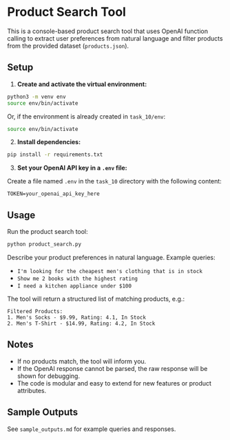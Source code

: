 # Product Search Tool

This is a console-based product search tool that uses OpenAI function calling to extract user preferences from natural language and filter products from the provided dataset (`products.json`).


## Setup

1. **Create and activate the virtual environment:**

```bash
python3 -m venv env
source env/bin/activate
```

Or, if the environment is already created in `task_10/env`:

```bash
source env/bin/activate
```

2. **Install dependencies:**

```bash
pip install -r requirements.txt
```

3. **Set your OpenAI API key in a `.env` file:**

Create a file named `.env` in the `task_10` directory with the following content:

```
TOKEN=your_openai_api_key_here
```

## Usage

Run the product search tool:

```bash
python product_search.py
```

Describe your product preferences in natural language. Example queries:
- `I'm looking for the cheapest men's clothing that is in stock`
- `Show me 2 books with the highest rating`
- `I need a kitchen appliance under $100`

The tool will return a structured list of matching products, e.g.:

```
Filtered Products:
1. Men's Socks - $9.99, Rating: 4.1, In Stock
2. Men's T-Shirt - $14.99, Rating: 4.2, In Stock
```

## Notes
- If no products match, the tool will inform you.
- If the OpenAI response cannot be parsed, the raw response will be shown for debugging.
- The code is modular and easy to extend for new features or product attributes.

## Sample Outputs
See `sample_outputs.md` for example queries and responses. 